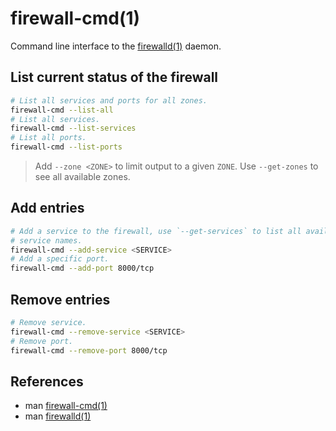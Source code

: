 # firewall-cmd(1)

Command line interface to the [firewalld(1)][man-firewalld] daemon.

## List current status of the firewall
```sh
# List all services and ports for all zones.
firewall-cmd --list-all
# List all services.
firewall-cmd --list-services
# List all ports.
firewall-cmd --list-ports
```
> Add `--zone <ZONE>` to limit output to a given `ZONE`. Use `--get-zones` to
> see all available zones.

## Add entries
```sh
# Add a service to the firewall, use `--get-services` to list all available
# service names.
firewall-cmd --add-service <SERVICE>
# Add a specific port.
firewall-cmd --add-port 8000/tcp
```

## Remove entries
```sh
# Remove service.
firewall-cmd --remove-service <SERVICE>
# Remove port.
firewall-cmd --remove-port 8000/tcp
```

## References
- man [firewall-cmd(1)][man-firewall-cmd]
- man [firewalld(1)][man-firewalld]

[man-firewalld]: https://firewalld.org/documentation/man-pages/firewalld.html
[man-firewall-cmd]: https://firewalld.org/documentation/man-pages/firewall-cmd.html
